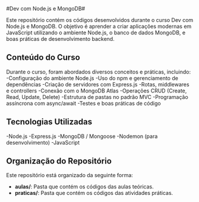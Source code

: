 #Dev com Node.js e MongoDB#

Este repositório contém os códigos desenvolvidos durante o curso Dev com Node.js e MongoDB.
O objetivo é aprender a criar aplicações modernas em JavaScript utilizando o ambiente Node.js, o banco de dados MongoDB, e boas práticas de desenvolvimento backend.

##  Conteúdo do Curso

Durante o curso, foram abordados diversos conceitos e práticas, incluindo:
-Configuração do ambiente Node.js
-Uso do npm e gerenciamento de dependências
-Criação de servidores com Express.js
-Rotas, middlewares e controllers
-Conexão com o MongoDB Atlas
-Operações CRUD (Create, Read, Update, Delete)
-Estrutura de pastas no padrão MVC
-Programação assíncrona com async/await
-Testes e boas práticas de código

## Tecnologias Utilizadas
-Node.js
-Express.js
-MongoDB / Mongoose
-Nodemon (para desenvolvimento)
-JavaScript

## Organização do Repositório

Este repositório está organizado da seguinte forma:
- **aulas/**: Pasta que contém os códigos das aulas teóricas.
- **praticas/**: Pasta que contém os códigos das atividades práticas.


